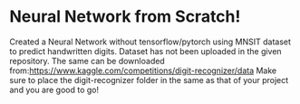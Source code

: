 # Neural Network from Scratch!
Created a Neural Network without tensorflow/pytorch using MNSIT dataset to predict handwritten digits.
Dataset has not been uploaded in the given repository. 
The same can be downloaded from:https://www.kaggle.com/competitions/digit-recognizer/data
Make sure to place the digit-recognizer folder in the same as that of your project and you are good to go!

